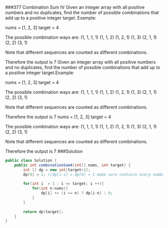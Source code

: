 ###377 Combination Sum IV
 Given an integer array with all positive numbers and no duplicates, find the number of possible combinations that add up to a positive integer target.
Example:

nums = [1, 2, 3]
target = 4

The possible combination ways are:
(1, 1, 1, 1)
(1, 1, 2)
(1, 2, 1)
(1, 3)
(2, 1, 1)
(2, 2)
(3, 1)

Note that different sequences are counted as different combinations.

Therefore the output is 7 Given an integer array with all positive numbers and no duplicates, find the number of possible combinations that add up to a positive integer target.Example:

nums = [1, 2, 3]
target = 4

The possible combination ways are:
(1, 1, 1, 1)
(1, 1, 2)
(1, 2, 1)
(1, 3)
(2, 1, 1)
(2, 2)
(3, 1)

Note that different sequences are counted as different combinations.

Therefore the output is 7
nums = [1, 2, 3]
target = 4

The possible combination ways are:
(1, 1, 1, 1)
(1, 1, 2)
(1, 2, 1)
(1, 3)
(2, 1, 1)
(2, 2)
(3, 1)

Note that different sequences are counted as different combinations.

Therefore the output is 7
###Solution
```java
public class Solution {
    public int combinationSum4(int[] nums, int target) {
        int [] dp = new int[target+1];
        dp[0] = 1; //dp[i-i] = dp[0] = 1 make sure contains every number in array self.
        
        for(int i  = 1 ; i <= target; i ++){
            for(int n:nums){
                dp[i] += (i >= n) ? dp[i-n] : 0;
            }
        }
        
        return dp[target];
    }
}
